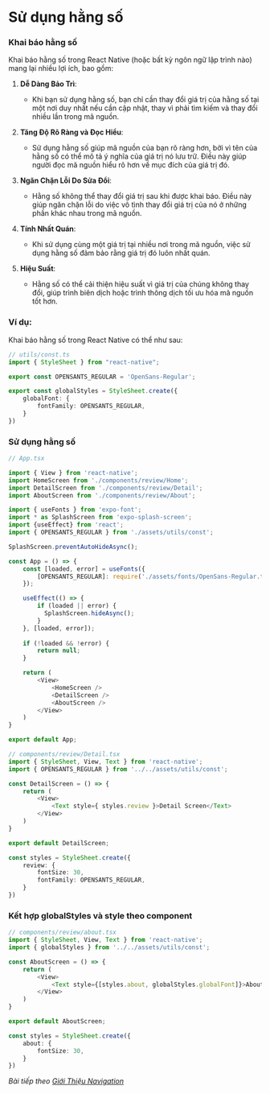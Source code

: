 # Sử dụng hằng số

### Khai báo hằng số

Khai báo hằng số trong React Native (hoặc bất kỳ ngôn ngữ lập trình nào) mang lại nhiều lợi ích, bao gồm:

1. **Dễ Dàng Bảo Trì**:
   - Khi bạn sử dụng hằng số, bạn chỉ cần thay đổi giá trị của hằng số tại một nơi duy nhất nếu cần cập nhật, thay vì phải tìm kiếm và thay đổi nhiều lần trong mã nguồn.

2. **Tăng Độ Rõ Ràng và Đọc Hiểu**:
   - Sử dụng hằng số giúp mã nguồn của bạn rõ ràng hơn, bởi vì tên của hằng số có thể mô tả ý nghĩa của giá trị nó lưu trữ. Điều này giúp người đọc mã nguồn hiểu rõ hơn về mục đích của giá trị đó.

3. **Ngăn Chặn Lỗi Do Sửa Đổi**:
   - Hằng số không thể thay đổi giá trị sau khi được khai báo. Điều này giúp ngăn chặn lỗi do việc vô tình thay đổi giá trị của nó ở những phần khác nhau trong mã nguồn.

4. **Tính Nhất Quán**:
   - Khi sử dụng cùng một giá trị tại nhiều nơi trong mã nguồn, việc sử dụng hằng số đảm bảo rằng giá trị đó luôn nhất quán.

5. **Hiệu Suất**:
   - Hằng số có thể cải thiện hiệu suất vì giá trị của chúng không thay đổi, giúp trình biên dịch hoặc trình thông dịch tối ưu hóa mã nguồn tốt hơn.

### Ví dụ:
Khai báo hằng số trong React Native có thể như sau:

```ts
// utils/const.ts
import { StyleSheet } from "react-native"; 

export const OPENSANTS_REGULAR = 'OpenSans-Regular';

export const globalStyles = StyleSheet.create({
    globalFont: {
        fontFamily: OPENSANTS_REGULAR,
    }
})
```

### Sử dụng hằng số

```javascript
// App.tsx

import { View } from 'react-native';
import HomeScreen from './components/review/Home';
import DetailScreen from './components/review/Detail';
import AboutScreen from './components/review/About';

import { useFonts } from 'expo-font';
import * as SplashScreen from 'expo-splash-screen';
import {useEffect} from 'react';
import { OPENSANTS_REGULAR } from './assets/utils/const';

SplashScreen.preventAutoHideAsync();

const App = () => {
    const [loaded, error] = useFonts({
        [OPENSANTS_REGULAR]: require('./assets/fonts/OpenSans-Regular.ttf'),
    });

    useEffect(() => {
        if (loaded || error) {
          SplashScreen.hideAsync();
        }
    }, [loaded, error]);
    
    if (!loaded && !error) {
        return null;
    }

    return (
        <View>
            <HomeScreen />
            <DetailScreen />
            <AboutScreen />
        </View>
    )
}

export default App;
```

```ts
// components/review/Detail.tsx
import { StyleSheet, View, Text } from 'react-native';
import { OPENSANTS_REGULAR } from '../../assets/utils/const';

const DetailScreen = () => {
    return (
        <View>
            <Text style={ styles.review }>Detail Screen</Text>
        </View>
    )
}

export default DetailScreen;

const styles = StyleSheet.create({
    review: {
        fontSize: 30,
        fontFamily: OPENSANTS_REGULAR,
    }
})
```

### Kết hợp globalStyles và style theo component

```ts
// components/review/about.tsx
import { StyleSheet, View, Text } from 'react-native';
import { globalStyles } from '../../assets/utils/const';

const AboutScreen = () => {
    return (
        <View>
            <Text style={[styles.about, globalStyles.globalFont]}>About Screen</Text>
        </View>
    )
}

export default AboutScreen;

const styles = StyleSheet.create({
    about: {
        fontSize: 30,
    }
})
```


*Bài tiếp theo [Giới Thiệu Navigation](session_15_navigation.md)*
